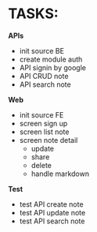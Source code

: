 # TASKS:

**APIs**

- init source BE
- create module auth
- API signin by google
- API CRUD note
- API search note

**Web**

- init source FE
- screen sign up
- screen list note
- screen note detail
  - update
  - share
  - delete
  - handle markdown

**Test**

- test API create note
- test API update note
- test API search note

